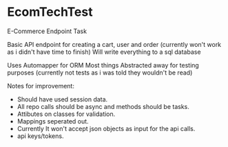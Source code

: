 # EcomTechTest

E-Commerce Endpoint Task

Basic API endpoint for creating a cart, user and order (currently won't work as i didn't have time to finish)
Will write everything to a sql database 

Uses Automapper for ORM
Most things Abstracted away for testing purposes (currently not tests as i was told they wouldn't be read)

Notes for improvement:
 - Should have used session data. 
 - All repo calls should be async and methods should be tasks. 
 - Attibutes on classes for validation. 
 - Mappings seperated out. 
 - Currently It won't accept json objects as input for the api calls. 
 - api keys/tokens. 


